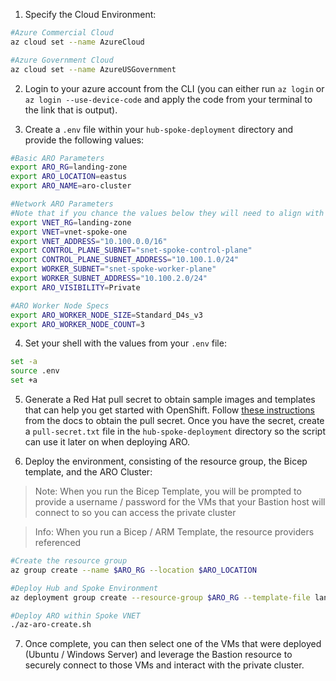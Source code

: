 
1. Specify the Cloud Environment:

```bash
#Azure Commercial Cloud
az cloud set --name AzureCloud

#Azure Government Cloud
az cloud set --name AzureUSGovernment
```

2. Login to your azure account from the CLI (you can either run `az login` or `az login --use-device-code` and apply the code from your terminal to the link that is output).

3. Create a `.env` file within your `hub-spoke-deployment` directory and provide the following values:

```bash
#Basic ARO Parameters
export ARO_RG=landing-zone
export ARO_LOCATION=eastus
export ARO_NAME=aro-cluster

#Network ARO Parameters
#Note that if you chance the values below they will need to align with what will be provided in the Bicep deployment for the VNETs / Subnets
export VNET_RG=landing-zone
export VNET=vnet-spoke-one
export VNET_ADDRESS="10.100.0.0/16"
export CONTROL_PLANE_SUBNET="snet-spoke-control-plane"
export CONTROL_PLANE_SUBNET_ADDRESS="10.100.1.0/24"
export WORKER_SUBNET="snet-spoke-worker-plane"
export WORKER_SUBNET_ADDRESS="10.100.2.0/24"
export ARO_VISIBILITY=Private

#ARO Worker Node Specs
export ARO_WORKER_NODE_SIZE=Standard_D4s_v3
export ARO_WORKER_NODE_COUNT=3
```

4. Set your shell with the values from your `.env` file:

```bash
set -a
source .env
set +a
```

5. Generate a Red Hat pull secret to obtain sample images and templates that can help you get started with OpenShift. Follow [these instructions](https://docs.microsoft.com/en-us/azure/openshift/tutorial-create-cluster#get-a-red-hat-pull-secret-optional) from the docs to obtain the pull secret. Once you have the secret, create a `pull-secret.txt` file in the `hub-spoke-deployment` directory so the script can use it later on when deploying ARO.

6. Deploy the environment, consisting of the resource group, the Bicep template, and the ARO Cluster:

> Note: When you run the Bicep Template, you will be prompted to provide a username / password for the VMs that your Bastion host will connect to so you can access the private cluster

> Info: When you run a Bicep / ARM Template, the resource providers referenced

```bash
#Create the resource group
az group create --name $ARO_RG --location $ARO_LOCATION

#Deploy Hub and Spoke Environment
az deployment group create --resource-group $ARO_RG --template-file landing-zone.bicep

#Deploy ARO within Spoke VNET
./az-aro-create.sh
```

7. Once complete, you can then select one of the VMs that were deployed (Ubuntu / Windows Server) and leverage the Bastion resource to securely connect to those VMs and interact with the private cluster.
